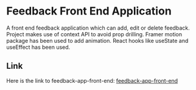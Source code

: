 # Feedback Front End Application 

A front end feedback application which can add, edit or delete feedback. Project makes use of context API to avoid prop drilling. Framer motion package has been used to add animation. React hooks like useState and useEffect has been used.

## Link

Here is the link to feedback-app-front-end: [feedback-app-front-end](https://anubhavnegi-portfolio-feedback-app.netlify.app/)


